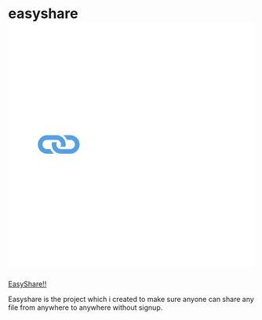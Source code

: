 # easyshare ![logo](https://github.com/priyanshuchaudhary2425/easyshare/blob/main/uploads/logo.png)
[EasyShare!!](https://priyanshu.pythonanywhere.com/)

Easyshare is the project which i created to make sure anyone can share any file from anywhere to anywhere without signup.
